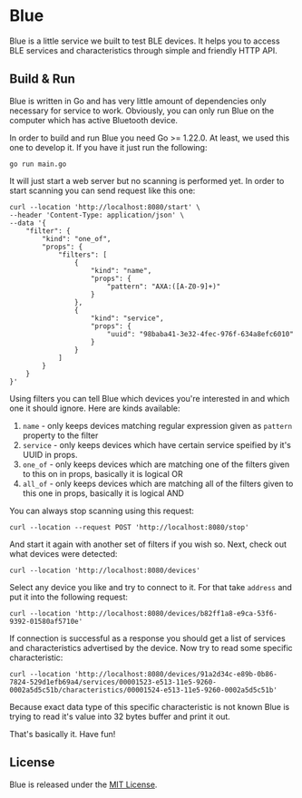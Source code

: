 # Blue

Blue is a little service we built to test BLE devices. It helps you to access BLE services and characteristics through simple and friendly HTTP API.

## Build & Run

Blue is written in Go and has very little amount of dependencies only necessary for service to work. Obviously, you can only run Blue on the computer which has active Bluetooth device.

In order to build and run Blue you need Go >= 1.22.0. At least, we used this one to develop it. If you have it just run the following:

```shell script
go run main.go
```

It will just start a web server but no scanning is performed yet. In order to start scanning you can send request like this one:

```shell script
curl --location 'http://localhost:8080/start' \
--header 'Content-Type: application/json' \
--data '{
    "filter": {
        "kind": "one_of",
        "props": {
            "filters": [
                {
                    "kind": "name",
                    "props": {
                        "pattern": "AXA:([A-Z0-9]+)"
                    }
                },
                {
                    "kind": "service",
                    "props": {
                        "uuid": "98baba41-3e32-4fec-976f-634a8efc6010"
                    }
                }
            ]
        }
    }
}'
```

Using filters you can tell Blue which devices you're interested in and which one it should ignore. Here are kinds available:

1. `name` - only keeps devices matching regular expression given as `pattern` property to the filter
2. `service` - only keeps devices which have certain service speified by it's UUID in props.
3. `one_of` - only keeps devices which are matching one of the filters given to this on in props, basically it is logical OR
4. `all_of` - only keeps devices which are matching all of the filters given to this one in props, basically it is logical AND

You can always stop scanning using this request:

```shell script
curl --location --request POST 'http://localhost:8080/stop'
```

And start it again with another set of filters if you wish so. Next, check out what devices were detected:

```shell script
curl --location 'http://localhost:8080/devices'
```

Select any device you like and try to connect to it. For that take `address` and put it into the following request:

```shell script
curl --location 'http://localhost:8080/devices/b82ff1a8-e9ca-53f6-9392-01580af5710e'
```

If connection is successful as a response you should get a list of services and characteristics advertised by the device. Now  try to read some specific characteristic:

```shell script
curl --location 'http://localhost:8080/devices/91a2d34c-e89b-0b86-7824-529d1efb69a4/services/00001523-e513-11e5-9260-0002a5d5c51b/characteristics/00001524-e513-11e5-9260-0002a5d5c51b'
```

Because exact data type of this specific characteristic is not known Blue is trying to read it's value into 32 bytes buffer and print it out.

That's basically it. Have fun!

## License

Blue is released under the [MIT License](https://opensource.org/license/MIT).

